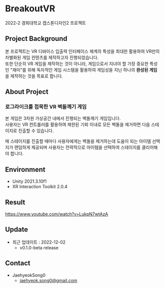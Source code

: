 # BreakoutVR
2022-2 경희대학교 캡스톤디자인2 프로젝트

## Project Background
본 프로젝트는 VR 디바이스 입출력 인터페이스 체계의 특성을 최대한 활용하여 VR만의 차별화된 게임 컨텐츠를 제작하고자 진행되었습니다.  
또한 단순히 VR 게임을 제작하는 것이 아니라, 게임으로서 지녀야 할 가장 중요한 특성인 "재미"를 위해 독자적인 게임 시스템을 활용하여 게임성을 지닌 하나의 <b>완성된 게임</b>을 제작하는 것을 목표로 합니다.

## About Project 
### 로그라이크를 접목한 VR 벽돌깨기 게임

본 게임은 3차원 가상공간 내에서 진행되는 벽돌깨기 게임입니다.   
사용자는 VR 컨트롤러를 활용하여 제한된 기회 이내로 모든 벽돌을 제거하면 다음 스테이지로 진출할 수 있습니다.

매 스테이지를 진출할 때마다 사용자에게는 벽돌을 제거하는데 도움이 되는 아이템 선택지가 랜덤하게 제공되며 
사용자는 전략적으로 아이템을 선택하여 스테이지를 클리어해야 합니다.

## Environment
- Unity 2021.3.10f1
- XR Interaction Toolkit 2.0.4

## Result
https://www.youtube.com/watch?v=LukpN7wtAzA

## Update
- 최근 업데이트 : 2022-12-02
    - v0.1.0-beta release

## Contact
- JaehyeokSong0
    - jaehyeok.song0@gmail.com
